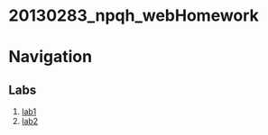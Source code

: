 # 20130283_npqh_webHomework

# Navigation

## Labs

1. [lab1](https://github.com/NguyenPhamQuocHuy-20130283/20130283_npqh_webHomework/tree/main/lab1)
2. [lab2](https://github.com/NguyenPhamQuocHuy-20130283/20130283_npqh_webHomework/tree/main/lab2)
